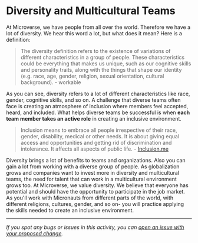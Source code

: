 # Diversity and Multicultural Teams

At Microverse, we have people from all over the world. Therefore we have a lot of diversity. We hear this word a lot, but what does it mean? Here is a definition:

> The diversity definition refers to the existence of variations of different characteristics in a group of people. These characteristics could be everything that makes us unique, such as our cognitive skills and personality traits, along with the things that shape our identity (e.g. race, age, gender, religion, sexual orientation, cultural background). - workable

As you can see, diversity refers to a lot of different characteristics like race, gender, cognitive skills, and so on. A challenge that diverse teams often face is creating an atmosphere of inclusion where members feel accepted, heard, and included. What helps diverse teams be successful is when **each team member takes an active role** in creating an inclusive environment.

> Inclusion means to embrace all people irrespective of their race, gender, disability, medical or other needs. It is about giving equal access and opportunities and getting rid of discrimination and intolerance. It affects all aspects of public life. - [Inclusion.me](http://inclusion.me)

Diversity brings a lot of benefits to teams and organizations. Also you can gain a lot from working with a diverse group of people. As globalization grows and companies want to invest more in diversity and multicultural teams, the need for talent that can work in a multicultural environment grows too. At Microverse, we value diversity. We believe that everyone has potential and should have the opportunity to participate in the job market. As you'll work with Micronauts from different parts of the world, with different religions, cultures, gender, and so on- you will practice applying the skills needed to create an inclusive environment.



------

_If you spot any bugs or issues in this activity, you can [open an issue with your proposed change](https://github.com/microverseinc/curriculum-transversal-skills/blob/main/git-github/articles/open_issue.md)._
